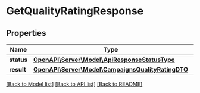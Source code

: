 # GetQualityRatingResponse

## Properties
Name | Type | Description | Notes
------------ | ------------- | ------------- | -------------
**status** | [**OpenAPI\Server\Model\ApiResponseStatusType**](ApiResponseStatusType.md) |  | [optional] 
**result** | [**OpenAPI\Server\Model\CampaignsQualityRatingDTO**](CampaignsQualityRatingDTO.md) |  | [optional] 

[[Back to Model list]](../README.md#documentation-for-models) [[Back to API list]](../README.md#documentation-for-api-endpoints) [[Back to README]](../README.md)


